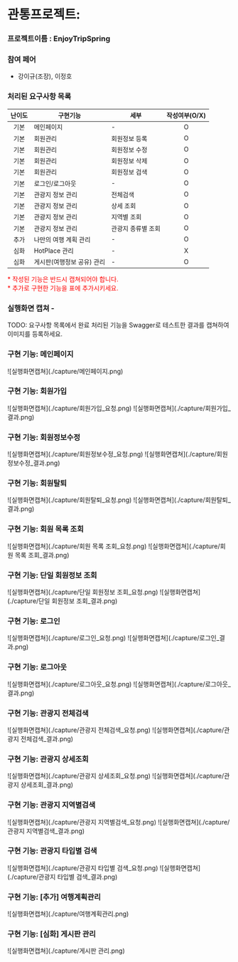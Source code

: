 # 관통프로젝트:
### 프로젝트이름 : EnjoyTripSpring

### 참여 페어
- 강이규(조장), 이정호

### 처리된 요구사항 목록

|난이도|구현기능| 세부         |작성여부(O/X)|
|:---:|---|------------|:---:|
|기본|메인페이지| -          | O          |
|기본|회원관리| 회원정보 등록    |O|
|기본|회원관리| 회원정보 수정    |O|
|기본|회원관리| 회원정보 삭제    |O|
|기본|회원관리| 회원정보 검색    |O|
|기본|로그인/로그아웃| -          | O          |
|기본|관광지 정보 관리| 전체검색       |O|
|기본|관광지 정보 관리| 상세 조회      |O|
|기본|관광지 정보 관리| 지역별 조회     |O|
|기본|관광지 정보 관리| 관광지 종류별 조회 |O|
|추가|나만의 여행 계획 관리| -          | O          |
|심화|HotPlace 관리| -          | X          |
|심화|게시판(여행정보 공유) 관리| -          | O          |

<span style="color:red">
* 작성된 기능은 반드시 캡쳐되어야 합니다.<br>
* 추가로 구현한 기능을 표에 추가시키세요.
</span>

### 실행화면 캡쳐 -
TODO: 요구사항 목록에서 완료 처리된 기능을 Swagger로 테스트한 결과를 캡쳐하여 이미지를 등록하세요.

<h3>구현 기능: 메인페이지</h3>
![실행화면캡쳐](./capture/메인페이지.png)

<h3>구현 기능: 회원가입</h3>
![실행화면캡쳐](./capture/회원가입_요청.png)</h3>
![실행화면캡쳐](./capture/회원가입_결과.png)

<h3>구현 기능: 회원정보수정</h3>
![실행화면캡쳐](./capture/회원정보수정_요청.png)</h3>
![실행화면캡쳐](./capture/회원정보수정_결과.png)

<h3>구현 기능: 회원탈퇴</h3>
![실행화면캡쳐](./capture/회원탈퇴_요청.png)</h3>
![실행화면캡쳐](./capture/회원탈퇴_결과.png)

<h3>구현 기능: 회원 목록 조회</h3>
![실행화면캡쳐](./capture/회원 목록 조회_요청.png)</h3>
![실행화면캡쳐](./capture/회원 목록 조회_결과.png)

<h3>구현 기능: 단일 회원정보 조회</h3>
![실행화면캡쳐](./capture/단일 회원정보 조회_요청.png)</h3>
![실행화면캡쳐](./capture/단일 회원정보 조회_결과.png)

<h3>구현 기능: 로그인</h3>
![실행화면캡쳐](./capture/로그인_요청.png)</h3>
![실행화면캡쳐](./capture/로그인_결과.png)

<h3>구현 기능: 로그아웃</h3>
![실행화면캡쳐](./capture/로그아웃_요청.png)</h3>
![실행화면캡쳐](./capture/로그아웃_결과.png)

<h3>구현 기능: 관광지 전체검색</h3>
![실행화면캡쳐](./capture/관광지 전체검색_요청.png)</h3>
![실행화면캡쳐](./capture/관광지 전체검색_결과.png)

<h3>구현 기능: 관광지 상세조회</h3>
![실행화면캡쳐](./capture/관광지 상세조회_요청.png)</h3>
![실행화면캡쳐](./capture/관광지 상세조회_결과.png)

<h3>구현 기능: 관광지 지역별검색</h3>
![실행화면캡쳐](./capture/관광지 지역별검색_요청.png)</h3>
![실행화면캡쳐](./capture/관광지 지역별검색_결과.png)

<h3>구현 기능: 관광지 타입별 검색</h3>
![실행화면캡쳐](./capture/관광지 타입별 검색_요청.png)</h3>
![실행화면캡쳐](./capture/관광지 타입별 검색_결과.png)

<h3>구현 기능: [추가] 여행계획관리</h3>
![실행화면캡쳐](./capture/여행계획관리.png)

<h3>구현 기능: [심화] 게시판 관리</h3>
![실행화면캡쳐](./capture/게시판 관리.png)
